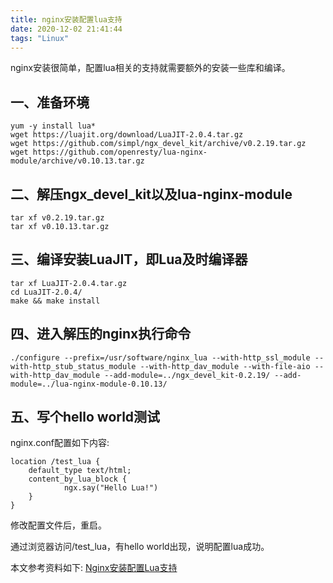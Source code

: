 ```yaml
---
title: nginx安装配置lua支持
date: 2020-12-02 21:41:44
tags: "Linux"
---
```


nginx安装很简单，配置lua相关的支持就需要额外的安装一些库和编译。
<!--more-->
## 一、准备环境
```
yum -y install lua*
wget https://luajit.org/download/LuaJIT-2.0.4.tar.gz
wget https://github.com/simpl/ngx_devel_kit/archive/v0.2.19.tar.gz
wget https://github.com/openresty/lua-nginx-module/archive/v0.10.13.tar.gz

```

## 二、解压ngx_devel_kit以及lua-nginx-module
```
tar xf v0.2.19.tar.gz
tar xf v0.10.13.tar.gz

```

## 三、编译安装LuaJIT，即Lua及时编译器
```
tar xf LuaJIT-2.0.4.tar.gz
cd LuaJIT-2.0.4/
make && make install

```

## 四、进入解压的nginx执行命令
```
./configure --prefix=/usr/software/nginx_lua --with-http_ssl_module --with-http_stub_status_module --with-http_dav_module --with-file-aio --with-http_dav_module --add-module=../ngx_devel_kit-0.2.19/ --add-module=../lua-nginx-module-0.10.13/

```

## 五、写个hello world测试
nginx.conf配置如下内容:
```
location /test_lua {
    default_type text/html;
    content_by_lua_block {
            ngx.say("Hello Lua!") 
    }
}

```

修改配置文件后，重启。

通过浏览器访问/test_lua，有hello world出现，说明配置lua成功。

本文参考资料如下:
[Nginx安装配置Lua支持](https://blog.csdn.net/qq_31725371/article/details/85226116?utm_medium=distribute.pc_relevant.none-task-blog-BlogCommendFromMachineLearnPai2-3.control&depth_1-utm_source=distribute.pc_relevant.none-task-blog-BlogCommendFromMachineLearnPai2-3.control)